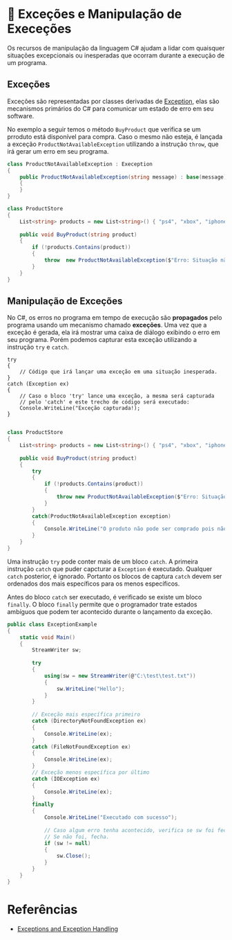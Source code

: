 # 🛑 Exceções e Manipulação de Execeções

Os recursos de manipulação da linguagem C# ajudam a lidar com quaisquer situações excepcionais ou inesperadas que ocorram
durante a execução de um programa.

## Exceções
Exceções são representadas por classes derivadas de [Exception](https://docs.microsoft.com/en-us/dotnet/api/system.exception?view=netcore-3.1), elas são mecanismos primários do C# para comunicar um estado de erro em seu software. 

No exemplo a seguir temos o método `BuyProduct` que verifica se um prroduto está disponível para compra. Caso o mesmo não esteja,
é lançada a exceção `ProductNotAvailableException` utilizando a instrução `throw`, que irá gerar um erro em seu programa.
```C#
class ProductNotAvailableException : Exeception
{
    public ProductNotAvailableException(string message) : base(message)
    {
    }
}

class ProductStore
{
    List<string> products = new List<string>() { "ps4", "xbox", "iphone 10" };
    
    public void BuyProduct(string product)
    {
        if (!products.Contains(product))
        {
            throw  new ProductNotAvailableException($"Erro: Situação não esperada, o produto não existe!");
        }
    }
}
```

## Manipulação de Exceções
No C#, os erros no programa em tempo de execução são **propagados** pelo programa usando um mecanismo chamado **exceções**. Uma vez que a exceção é gerada,
ela irá mostrar uma caixa de diálogo exibindo o erro em seu programa. Porém podemos capturar esta exceção utilizando a instrução `try` e `catch`.

```
try
{
    // Código que irá lançar uma exceção em uma situação inesperada.
}
catch (Exception ex)
{
    // Caso o bloco 'try' lance uma exceção, a mesma será capturada
    // pelo 'catch' e este trecho de código será executado:
    Console.WriteLine("Exceção capturada!);
}
```


```C#

class ProductStore
{
    List<string> products = new List<string>() { "ps4", "xbox", "iphone 10" };
    
    public void BuyProduct(string product)
    {
        try
        {
            if (!products.Contains(product))
            {
                throw new ProductNotAvailableException($"Erro: Situação não esperada, o produto não existe!");
            }
        }
        catch(ProductNotAvailableException exception)
        {
            Console.WriteLine("O produto não pode ser comprado pois não está disponível");
        }
    }
}
```
Uma instrução `try` pode conter mais de um bloco `catch`. A primeira instrução `catch` que puder capcturar a `Exception` é executado.
Qualquer `catch` posterior, é ignorado. Portanto os blocos de captura `catch` devem ser ordenados dos mais específicos para os menos específicos.

Antes do bloco `catch` ser executado, é verificado se existe um bloco `finally`. O bloco `finally` permite que o programador
trate estados ambíguos que podem ter acontecido durante o lançamento da exceção.
```C#
public class ExceptionExample
{
    static void Main()
    {
        StreamWriter sw;
        
        try
        {
            using(sw = new StreamWriter(@"C:\test\test.txt"))
            {
                sw.WriteLine("Hello");
            }
        }
        
        // Exceção mais específica primeiro
        catch (DirectoryNotFoundException ex)
        {
            Console.WriteLine(ex);
        }
        catch (FileNotFoundException ex)
        {
            Console.WriteLine(ex);
        }
        // Exceção menos específica por último
        catch (IOException ex)
        {
            Console.WriteLine(ex);
        }
        finally
        {
            Console.WriteLine("Executado com sucesso");
            
            // Caso algum erro tenha acontecido, verifica se sw foi fechado.
            // Se não foi, fecha.
            if (sw != null)
            {
                sw.Close();
            }
        }
    }
}
```

# Referências

* [Exceptions and Exception Handling](https://docs.microsoft.com/en-us/dotnet/csharp/programming-guide/exceptions/)